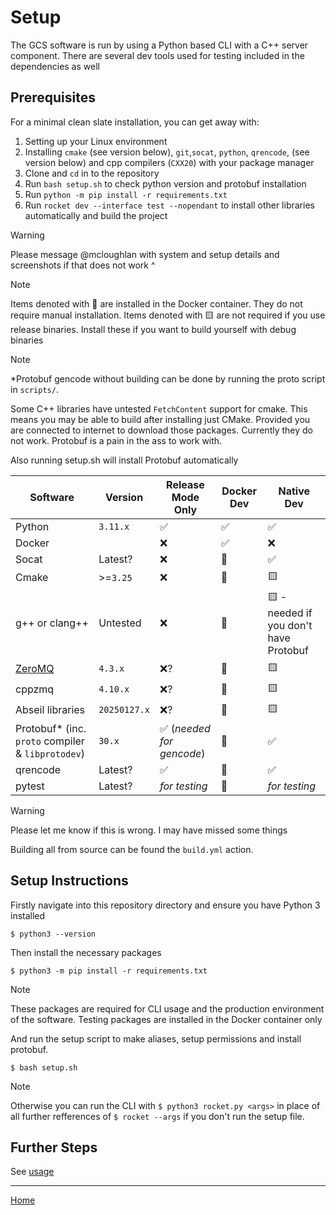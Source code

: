 
# Setup

The GCS software is run by using a Python based CLI with a C++ server component. There are several dev tools used for testing included in the dependencies as well

## Prerequisites

For a minimal clean slate installation, you can get away with:

1. Setting up your Linux environment
2. Installing `cmake` (see version below), `git`,`socat`, `python`, `qrencode`, (see version below) and cpp compilers (`CXX20`) with your package manager
3. Clone and `cd` in to the repository
4. Run `bash setup.sh` to check python version and protobuf installation
5. Run `python -m pip install -r requirements.txt`
6. Run `rocket dev --interface test --nopendant` to install other libraries automatically and build the project

> [!WARNING]
> Please message @mcloughlan with system and setup details and screenshots if that does not work ^

> [!NOTE]
> Items denoted with 🐳 are installed in the Docker container. They do not require manual installation.
> Items denoted with 🟨 are not required if you use release binaries. Install these if you want to build yourself with debug binaries

> [!NOTE]
> *Protobuf gencode without building can be done by running the proto script in `scripts/`.
> 
> Some C++ libraries have untested `FetchContent` support for cmake. This means you may be able to build after installing just CMake. Provided you are connected to internet to download those packages. Currently they do not work. Protobuf is a pain in the ass to work with.
>
> Also running setup.sh will install Protobuf automatically

| Software | Version | Release Mode Only | Docker Dev | Native Dev |
| --- | --- | --- | --- | --- |
| Python | `3.11.x` | ✅ | ✅ | ✅ |
| Docker | | ❌ | ✅ | ❌ |
| Socat | Latest? | ❌ | 🐳 | ✅ |
| Cmake | >=`3.25` | ❌ | 🐳 | 🟨 |
| g++ or clang++ | Untested | ❌ | 🐳 | 🟨 - needed if you don't have Protobuf |
| [ZeroMQ](https://zeromq.org/download/) | `4.3.x` | ❌? | 🐳 | 🟨 |
| cppzmq | `4.10.x` | ❌? | 🐳 | 🟨 |
| Abseil libraries | `20250127.x` | ❌? | 🐳 | 🟨 |
| Protobuf* (inc. `proto` compiler & `libprotodev`) | `30.x` | ✅ (_needed for gencode_) | 🐳 | ✅ |
| qrencode | Latest? | ✅ | 🐳 | ✅ |
| pytest | Latest? | _for testing_ | 🐳 | _for testing_ |

> [!WARNING]
> Please let me know if this is wrong. I may have missed some things

Building all from source can be found the `build.yml` action.

## Setup Instructions

Firstly navigate into this repository directory and ensure you have Python 3 installed

```shell
$ python3 --version
```

Then install the necessary packages

```shell
$ python3 -m pip install -r requirements.txt
```

> [!NOTE]
> These packages are required for CLI usage and the production environment of the software. Testing packages are installed in the Docker container only

And run the setup script to make aliases, setup permissions and install protobuf.

```shell
$ bash setup.sh
```

> [!NOTE]
>  Otherwise you can run the CLI with `$ python3 rocket.py <args>` in place of all further refferences of `$ rocket --args` if you don't run the setup file.

## Further Steps

See [usage](usage.md)

---

[Home](../README.md)
